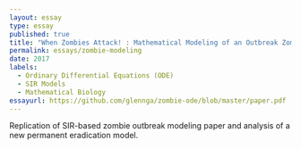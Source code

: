 ```yaml
---
layout: essay
type: essay
published: true
title: "When Zombies Attack! : Mathematical Modeling of an Outbreak Zombie Infection"
permalink: essays/zombie-modeling
date: 2017
labels:
  - Ordinary Differential Equations (ODE)
  - SIR Models
  - Mathematical Biology
essayurl: https://github.com/glennga/zombie-ode/blob/master/paper.pdf
---
```

Replication of SIR-based zombie outbreak modeling paper and analysis of a new permanent eradication model.

